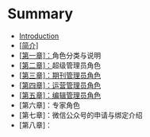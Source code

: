 # Summary

* [Introduction](README.md)
* [\[简介\]](jian-4ecb5d.md)
* [\[第一章\]：](di-yi-7ae05d-ff1a-guan-li-yuan-zhu-ce-deng-lu-shuo-ming.md)角色分类与说明
* [\[第二章\]：](di-er-7ae05d-ff1a-xi-tong-zhu-jie-mian.md)超级管理员角色
* [\[第三章\]：期刊管理员角色](di-san-7ae05d-ff1a-qi-kan-guan-li-yuan-jiao-se.md)
* [\[第四章\]：运营管理员角色](di-si-7ae05d-ff1a-yun-ying-guan-li-yuan-jiao-se.md)
* [\[第五章\]：编辑管理员角色](di-wu-7ae05d-ff1a-bian-ji-guan-li-yuan-jiao-se.md)
* \[第六章\]：专家角色
* \[第七章\]：微信公众号的申请与绑定介绍
* \[第八章\]：



